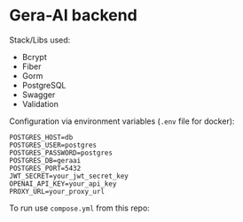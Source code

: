 # Gera-AI backend

Stack/Libs used:
- Bcrypt
- Fiber
- Gorm
- PostgreSQL
- Swagger
- Validation

Configuration via environment variables (```.env``` file for docker):
```
POSTGRES_HOST=db
POSTGRES_USER=postgres
POSTGRES_PASSWORD=postgres
POSTGRES_DB=geraai
POSTGRES_PORT=5432
JWT_SECRET=your_jwt_secret_key
OPENAI_API_KEY=your_api_key
PROXY_URL=your_proxy_url
```

To run use ```compose.yml``` from this repo:
